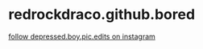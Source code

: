 # redrockdraco.github.bored
<http>
 <body>
 <a href=https://www.instagram.com><p>follow depressed.boy.pic.edits on instagram</p></a>
<http>
